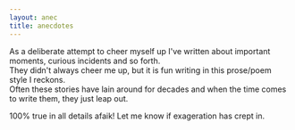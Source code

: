 ```yaml
---
layout: anec
title: anecdotes 
---
```


As a deliberate attempt to cheer myself up I've written about important moments, curious incidents and so forth.  
They didn't always cheer me up, but it is fun writing in this prose/poem style I reckons.  
Often these stories have lain around for decades and when the time comes to write them, they just leap out.


100% true in all details afaik! Let me know if exageration has crept in.
